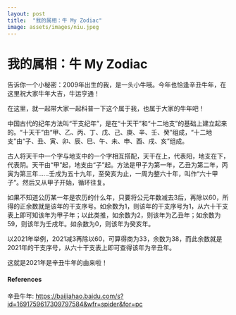 ```yaml
---
layout: post
title:  "我的属相：牛 My Zodiac"
image: assets/images/niu.jpeg
---
```

# 我的属相：牛 My Zodiac

告诉你一个小秘密：2009年出生的我，是一头小牛哦。今年也恰逢辛丑牛年，在这里祝大家牛年大吉，牛运亨通！

在这里，就一起带大家一起科普一下这个属于我，也属于大家的牛年吧！

中国古代的纪年方法叫“干支纪年”，是在“十天干”和“十二地支”的基础上建立起来的。“十天干”由“甲、乙、丙、丁、戊、己、庚、辛、壬、癸”组成，“十二地支”由“子、丑、寅、卯、辰、巳、午、未、申、酉、戌、亥”组成。

古人将天干中一个字与地支中的一个字相互搭配，天干在上，代表阳，地支在下，代表阴。天干由“甲”起，地支由“子”起。方法是甲子为第一年，乙丑为第二年，丙寅为第三年……壬戌为五十九年，至癸亥为止，一周为整六十年，叫作“六十甲子”。然后又从甲子开始，循环往复。

如果不知道公历某一年是农历的什么年，只要将公元年数减去3后，再除以60，所得的正余数就是该年的干支序号。如余数为1，则该年的干支序号为1，从六十干支表上即可知该年为甲子年；以此类推，如余数为2，则该年为乙丑年；如余数为59，则该年为壬戌年。如余数为0，则该年为癸亥年。

以2021年举例，2021减3再除以60，可算得商为33，余数为38，而此余数就是2021年的干支序号，从六十干支表上即可查得该年为辛丑年。

这就是2021年是辛丑牛年的由来啦！

#### References
辛丑牛年: https://baijiahao.baidu.com/s?id=1691759617309797584&wfr=spider&for=pc  
